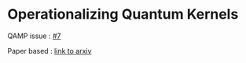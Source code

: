 # Operationalizing Quantum Kernels

QAMP issue : [#7](https://github.com/qiskit-advocate/qamp-spring-22/issues/7)

Paper based : [link to arxiv](https://arxiv.org/abs/2112.08449)

